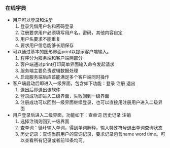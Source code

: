 ### 在线字典

- 用户可以登录和注册
  1. 登录凭借用户名和密码登录
  2. 注册要求用户必须填写用户名，密码，其他内容自定
  3. 用户名要求不能重复
  4. 要求用户信息能够长期保存
- 可以通过基本的图形界面print以提示客户端输入。
  1. 程序分为服务端和客户端两部分
  2. 客户端通过print打印简单界面输入命令发起请求
  3. 服务端主要负责逻辑数据处理
  4. 启动服务端后应该能满足多个客户端同时操作
- 客户端启动后即进入一级界面，包含如下功能：登录    注册    退出
  1. 退出后即退出该软件
  2. 登录成功即进入二级界面，失败回到一级界面
  3. 注册成功可以回到一级界面继续登录，也可以直接用注册用户进入二级界面
- 用户登录后进入二级界面，功能如下：查单词    历史记录    注销
  1. 选择注销则回到一级界面
  2. 查单词：循环输入单词，得到单词解释，输入特殊符号退出单词查询状态
  3. 历史记录：查询当前用户的查词记录，要求记录包含name   word   time。可以查看所有记录或者前10条均可。